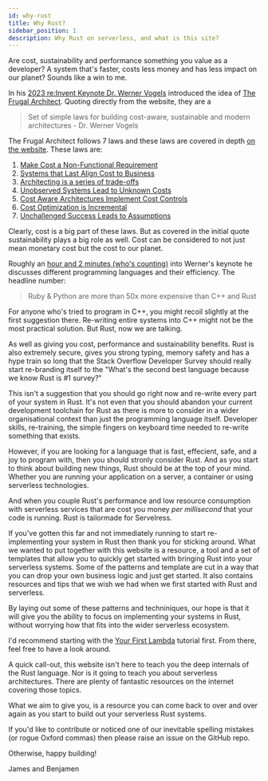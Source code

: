 ```yaml
---
id: why-rust
title: Why Rust?
sidebar_position: 1
description: Why Rust on serverless, and what is this site?
---
```


Are cost, sustainability and performance something you value as a developer? A system that's faster, costs less money and has less impact on our planet? Sounds like a win to me.

In his [2023 re:Invent Keynote Dr. Werner Vogels](https://www.youtube.com/watch?v=UTRBVPvzt9w) introduced the idea of [The Frugal Architect](https://www.thefrugalarchitect.com). Quoting directly from the website, they are a 

> Set of simple laws for building cost-aware, sustainable and modern architectures - Dr. Werner Vogels

The Frugal Architect follows 7 laws and these laws are covered in depth [on the website](https://www.thefrugalarchitect.com). These laws are:

1. [Make Cost a Non-Functional Requirement](https://thefrugalarchitect.com/laws/make-cost-a-non-functional-requirement.html)
2. [Systems that Last Align Cost to Business](https://thefrugalarchitect.com/laws/systems-that-last-align-cost-to-business.html)
3. [Architecting is a series of trade-offs](https://thefrugalarchitect.com/laws/architecting-is-a-series-of-trade-offs.html)
4. [Unobserved Systems Lead to Unknown Costs](https://thefrugalarchitect.com/laws/unobserved-systems-lead-to-unknown-costs.html)
5. [Cost Aware Architectures Implement Cost Controls](https://thefrugalarchitect.com/laws/cost-aware-architectures-implement-cost-controls.html)
6. [Cost Optimization is Incremental](https://thefrugalarchitect.com/laws/cost-optimization-is-incremental.html)
7. [Unchallenged Success Leads to Assumptions](https://thefrugalarchitect.com/laws/unchallenged-success-leads-to-assumptions.html)

Clearly, cost is a big part of these laws. But as covered in the initial quote sustainability plays a big role as well. Cost can be considered to not just mean monetary cost but the cost to our planet.

Roughly an [hour and 2 minutes (who's counting)](https://youtu.be/UTRBVPvzt9w?t=3720) into Werner's keynote he discusses different programming languages and their efficiency. The headline number:

> Ruby & Python are more than 50x more expensive than C++ and Rust

For anyone who's tried to program in C++, you might recoil slightly at the first suggestion there. Re-writing entire systems into C++ might not be the most practical solution. But Rust, now we are talking.

As well as giving you cost, performance and sustainability benefits. Rust is also extremely secure, gives you strong typing, memory safety and has a hype train so long that the Stack Overflow Developer Survey should really start re-branding itself to the "What's the second best language because we know Rust is #1 survey?"

This isn't a suggestion that you should go right now and re-write every part of your system in Rust.  It's not even that you should abandon your current development toolchain for Rust as there is more to consider in a wider organisational context than just the programming language itself. Developer skills, re-training, the simple fingers on keyboard time needed to re-write something that exists.

However, if you are looking for a language that is fast, effecient, safe, and a joy to program with, then you should stronly consider Rust.  And as you start to think about building new things, Rust should be at the top of your mind. Whether you are running your application on a server, a container or using serverless technologies. 

And when you couple Rust's performance and low resource consumption with serverless services that are cost you money *per millisecond* that your code is running. Rust is tailormade for Servelress.

If you've gotten this far and not immediately running to start re-implementing your system in Rust then thank you for sticking around. What we wanted to put together with this website is a resource, a tool and a set of templates that allow you to quickly get started with bringing Rust into your serverless systems.  Some of the patterns and template are cut in a way that you can drop your own business logic and just get started.  It also contains resources and tips that we wish we had when we first started with Rust and serverless.

By laying out some of these patterns and techniniques, our hope is that it will give you the ability to focus on implementing your systems in Rust, without worrying how that fits into the wider serverless ecosystem.

I'd recommend starting with the [Your First Lambda](./getting-started/your-first-lambda) tutorial first. From there, feel free to have a look around. 

A quick call-out, this website isn't here to teach you the deep internals of the Rust language. Nor is it going to teach you about serverless architectures. There are plenty of fantastic resources on the internet covering those topics.

What we aim to give you, is a resource you can come back to over and over again as you start to build out your serverless Rust systems.

If you'd like to contribute or noticed one of our inevitable spelling mistakes (or rogue Oxford commas) then please raise an issue on the GitHub repo.

Otherwise, happy building! 

James and Benjamen